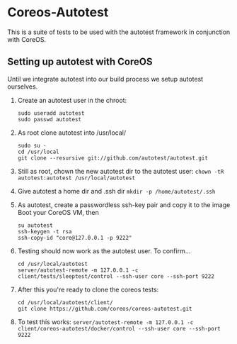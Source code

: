 Coreos-Autotest
===============

This is a suite of tests to be used with the autotest framework in conjunction with CoreOS.

Setting up autotest with CoreOS
-------------------------------
Until we integrate autotest into our build process we setup autotest ourselves.

1. Create an autotest user in the chroot:
	```
	sudo useradd autotest
	sudo passwd autotest
	```
2. As root clone autotest into /usr/local/
	```
	sudo su -
	cd /usr/local
	git clone --resursive git://github.com/autotest/autotest.git
	```
3. Still as root, chown the new autotest dir to the autotest user:
	`chown -tR autotest:autotest /usr/local/autotest`

4. Give autotest a home dir and .ssh dir
	`mkdir -p /home/autotest/.ssh`

5. As autotest, create a passwordless ssh-key pair and copy it to the image
   	Boot your CoreOS VM, then
	```
	su autotest
	ssh-keygen -t rsa
	ssh-copy-id "core@127.0.0.1 -p 9222"
	```
6. Testing should now work as the autotest user.  To confirm...
	```
	cd /usr/local/autotest
	server/autotest-remote -m 127.0.0.1 -c client/tests/sleeptest/control --ssh-user core --ssh-port 9222
	```
7. After this you're ready to clone the coreos tests:
	```
	cd /usr/local/autotest/client/
	git clone https://github.com/coreos/coreos-autotest.git
	```
8. To test this works:
	`server/autotest-remote -m 127.0.0.1 -c client/coreos-autotest/docker/control --ssh-user core --ssh-port 9222`

